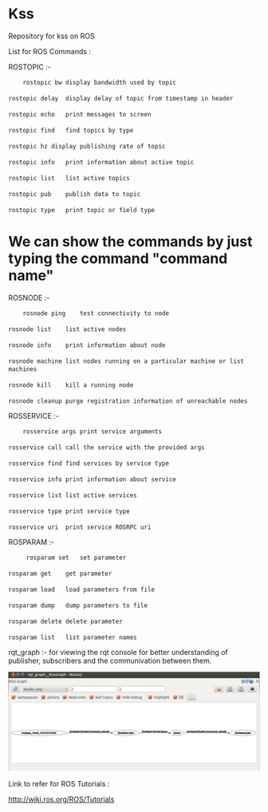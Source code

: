 # Kss


Repository for kss on ROS


List for ROS Commands :

  ROSTOPIC :-    
  
        rostopic bw	display bandwidth used by topic
	 
	rostopic delay	display delay of topic from timestamp in header
	
	rostopic echo	print messages to screen

	rostopic find	find topics by type
	
	rostopic hz	display publishing rate of topic    
	
	rostopic info	print information about active topic
	
	rostopic list	list active topics
	
	rostopic pub	publish data to topic
	
	rostopic type	print topic or field type
	

  # We can show the commands by just typing the command "command name"
  
   

   ROSNODE :-
   
        rosnode ping	test connectivity to node
	
	rosnode list	list active nodes
	
	rosnode info	print information about node
	
	rosnode machine	list nodes running on a particular machine or list machines
	
	rosnode kill	kill a running node
	
	rosnode cleanup	purge registration information of unreachable nodes
	
  
  ROSSERVICE :- 
  
        rosservice args	print service arguments
	
	rosservice call	call the service with the provided args
	
	rosservice find	find services by service type
	
	rosservice info	print information about service
	
	rosservice list	list active services
	
	rosservice type	print service type
	
	rosservice uri	print service ROSRPC uri
	
  
  ROSPARAM :- 
  
         rosparam set	set parameter
  
	rosparam get	get parameter
	
	rosparam load	load parameters from file
	
	rosparam dump	dump parameters to file
	
	rosparam delete	delete parameter
	
	rosparam list	list parameter names
	


rqt_graph :- for viewing the rqt console for better understanding of publisher, subscribers and the communivation between them.


![alt text](https://github.com/himanshunandan292/Kss/blob/main/mimiclaunch.jpg?raw=true)



Link to refer for ROS Tutorials :
  
  
  http://wiki.ros.org/ROS/Tutorials





   
